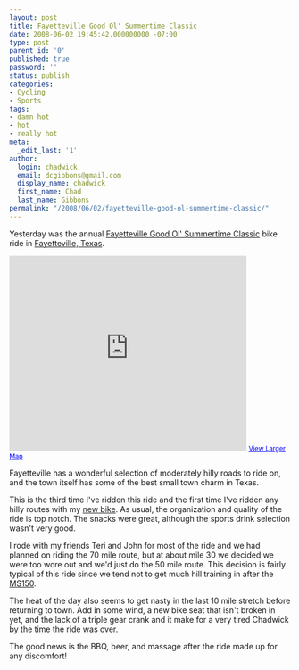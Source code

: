 ```yaml
---
layout: post
title: Fayetteville Good Ol' Summertime Classic
date: 2008-06-02 19:45:42.000000000 -07:00
type: post
parent_id: '0'
published: true
password: ''
status: publish
categories:
- Cycling
- Sports
tags:
- damn hot
- hot
- really hot
meta:
  _edit_last: '1'
author:
  login: chadwick
  email: dcgibbons@gmail.com
  display_name: chadwick
  first_name: Chad
  last_name: Gibbons
permalink: "/2008/06/02/fayetteville-good-ol-summertime-classic/"
---
```

Yesterday was the annual [Fayetteville Good Ol' Summertime Classic](http://www.active.com/page/Event_Details.htm?event_id=1548880) bike ride in [Fayetteville, Texas](http://maps.google.com/maps?f=q&hl=en&geocode=&q=fayetteville,+tx&ie=UTF8&ll=29.904725,-96.675224&spn=0.033407,0.080338&z=14&iwloc=addr).

<iframe width="425" height="350" frameborder="0" scrolling="no" marginheight="0" marginwidth="0" src="http://maps.google.com/maps?f=q&amp;hl=en&amp;geocode=&amp;q=fayetteville,+tx&amp;ie=UTF8&amp;ll=29.912314,-96.672821&amp;spn=0.033407,0.080338&amp;z=14&amp;iwloc=addr&amp;output=embed&amp;s=AARTsJrihCBcCtF6X2TnQSD6MrC30nvVdA"></iframe>  
<small><a href="http://maps.google.com/maps?f=q&amp;hl=en&amp;geocode=&amp;q=fayetteville,+tx&amp;ie=UTF8&amp;ll=29.912314,-96.672821&amp;spn=0.033407,0.080338&amp;z=14&amp;iwloc=addr&amp;source=embed" style="color:#0000FF;text-align:left">View Larger Map</a></small>

Fayetteville has a wonderful selection of moderately hilly roads to ride on, and the town itself has some of the best small town charm in Texas.

This is the third time I've ridden this ride and the first time I've ridden any hilly routes with my [new bike](http://chadgibbons.com/2008/05/26/new-road-bike/). As usual, the organization and quality of the ride is top notch. The snacks were great, although the sports drink selection wasn't very good.

I rode with my friends Teri and John for most of the ride and we had planned on riding the 70 mile route, but at about mile 30 we decided we were too wore out and we'd just do the 50 mile route. This decision is fairly typical of this ride since we tend not to get much hill training in after the [MS150](http://chadgibbons.com/2008/04/14/the-bp-ms-150/).

The heat of the day also seems to get nasty in the last 10 mile stretch before returning to town. Add in some wind, a new bike seat that isn't broken in yet, and the lack of a triple gear crank and it make for a very tired Chadwick by the time the ride was over.

The good news is the BBQ, beer, and massage after the ride made up for any discomfort!

